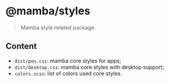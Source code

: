 # @mamba/styles

> Mamba style related package.

## Content

- `dist/pos.css`: mamba core styles for apps;
- `dist/desktop.css`: mamba core styles with desktop support;
- `colors.scss`: list of colors used core styles.
